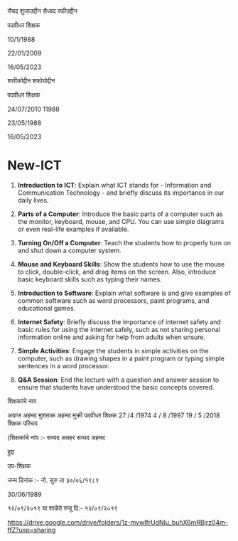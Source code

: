 
सैयद शुजाउद्दीन सैध्यद रफीउद्दीन

पदवीधर शिक्षक

10/1/1988

22/01/2009

16/05/2023


शारीकोद्दीन शफोयोद्दीन

पदवीधर शिक्षक

24/07/2010 11988

23/05/1988

16/05/2023




# New-ICT


1. **Introduction to ICT**: Explain what ICT stands for - Information and Communication Technology - and briefly discuss its importance in our daily lives.

2. **Parts of a Computer**: Introduce the basic parts of a computer such as the monitor, keyboard, mouse, and CPU. You can use simple diagrams or even real-life examples if available.

3. **Turning On/Off a Computer**: Teach the students how to properly turn on and shut down a computer system.

4. **Mouse and Keyboard Skills**: Show the students how to use the mouse to click, double-click, and drag items on the screen. Also, introduce basic keyboard skills such as typing their names.

5. **Introduction to Software**: Explain what software is and give examples of common software such as word processors, paint programs, and educational games.

6. **Internet Safety**: Briefly discuss the importance of internet safety and basic rules for using the internet safely, such as not sharing personal information online and asking for help from adults when unsure.

7. **Simple Activities**: Engage the students in simple activities on the computer, such as drawing shapes in a paint program or typing simple sentences in a word processor.

8. **Q&A Session**: End the lecture with a question and answer session to ensure that students have understood the basic concepts covered.

शिक्षकांचे नाव

अयाज अहमद मुशताक अहमद मुक्री 
पदवीधर शिक्षक 
27 /4 /1974
4 / 8 /1997
19 / 5 /2018
शिक्षक परिचय

(शिक्षकांचे नांव :- सय्यद अतहर सय्यद अहमद

हुद्दा

उप-शिक्षक

जन्म दिनांक :- नो. सुरु ता ३०/०६/१९८९

30/06/1989

१२/०९/२०१९ या शाळेते रुजू दि:- १२/०९/२०१९

https://drive.google.com/drive/folders/1z-mywIfrUdNlu_buhX6mRBjrz04m-ffZ?usp=sharing
